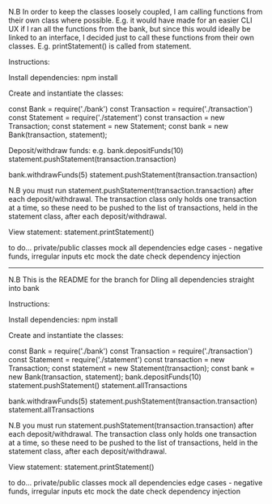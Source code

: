 N.B
In order to keep the classes loosely coupled, I am calling functions from their own class where possible. E.g. it would have made for an easier CLI UX if I ran all the functions from the bank, but since this would ideally be linked to an interface, I decided just to call these functions from their own classes. E.g. printStatement() is called from statement. 

Instructions:

Install dependencies:
npm install

Create and instantiate the classes:

const Bank = require('./bank')
const Transaction = require('./transaction')
const Statement = require('./statement')
const transaction = new Transaction;
const statement = new Statement;
const bank = new Bank(transaction, statement);

Deposit/withdraw funds:
e.g. 
bank.depositFunds(10)
statement.pushStatement(transaction.transaction)

bank.withdrawFunds(5)
statement.pushStatement(transaction.transaction)

N.B you must run statement.pushStatement(transaction.transaction) after each deposit/withdrawal. The transaction class only holds one transaction at a time, so these need to be pushed to the list of transactions, held in the statement class, after each deposit/withdrawal.

View statement:
statement.printStatement()

to do...
private/public classes
mock all dependencies
edge cases - negative funds, irregular inputs etc
mock the date
check dependency injection 

-------------------


N.B
This is the README for the branch for DIing all dependencies straight into bank

Instructions:

Install dependencies:
npm install

Create and instantiate the classes:

const Bank = require('./bank')
const Transaction = require('./transaction')
const Statement = require('./statement')
const transaction = new Transaction;
const statement = new Statement(transaction);
const bank = new Bank(transaction, statement);
bank.depositFunds(10)
statement.pushStatement()
statement.allTransactions


bank.withdrawFunds(5)
statement.pushStatement(transaction.transaction)
statement.allTransactions

N.B you must run statement.pushStatement(transaction.transaction) after each deposit/withdrawal. The transaction class only holds one transaction at a time, so these need to be pushed to the list of transactions, held in the statement class, after each deposit/withdrawal.

View statement:
statement.printStatement()

to do...
private/public classes
mock all dependencies
edge cases - negative funds, irregular inputs etc
mock the date
check dependency injection 